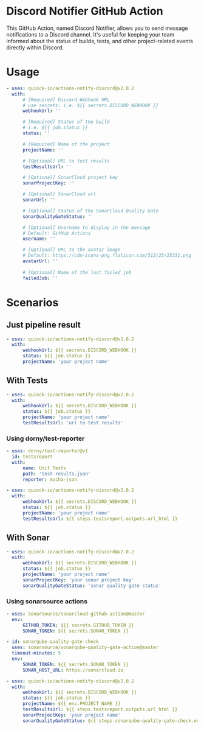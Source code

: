 # Discord Notifier GitHub Action

This GitHub Action, named Discord Notifier, allows you to send message notifications to a Discord channel. It's useful for keeping your team informed about the status of builds, tests, and other project-related events directly within Discord.

# Usage

```yaml
- uses: quinck-io/actions-notify-discord@v2.0.2
  with:
      # [Required] Discord Webhook URL
      # use secrets: i.e. ${{ secrets.DISCORD_WEBHOOK }}
      webhookUrl: ''

      # [Required] Status of the build
      # i.e. ${{ job.status }}
      status: ''

      # [Required] Name of the project
      projectName: ''

      # [Optional] URL to test results
      testResultsUrl: ''

      # [Optional] SonarCloud project key
      sonarProjectKey: ''

      # [Optional] SonarCloud url
      sonarUrl: ''

      # [Optional] Status of the SonarCloud Quality Gate
      sonarQualityGateStatus: ''

      # [Optional] Username to display in the message
      # Default: GitHub Actions
      username: ''

      # [Optional] URL to the avatar image
      # Default: https://cdn-icons-png.flaticon.com/512/25/25231.png
      avatarUrl: ''
      
      # [Optional] Name of the last failed job
      failedJob: ''
```

# Scenarios

## Just pipeline result

```yaml
- uses: quinck-io/actions-notify-discord@v2.0.2
  with:
      webhookUrl: ${{ secrets.DISCORD_WEBHOOK }}
      status: ${{ job.status }}
      projectName: 'your project name'
```

## With Tests

```yaml
- uses: quinck-io/actions-notify-discord@v2.0.2
  with:
      webhookUrl: ${{ secrets.DISCORD_WEBHOOK }}
      status: ${{ job.status }}
      projectName: 'your project name'
      testResultsUrl: 'url to test results'
```

### Using dorny/test-reporter

```yaml
- uses: dorny/test-reporter@v1
  id: testsreport
  with:
      name: Unit Tests
      path: 'test-results.json'
      reporter: mocha-json

- uses: quinck-io/actions-notify-discord@v2.0.2
  with:
      webhookUrl: ${{ secrets.DISCORD_WEBHOOK }}
      status: ${{ job.status }}
      projectName: 'your project name'
      testResultsUrl: ${{ steps.testsreport.outputs.url_html }}
```

## With Sonar

```yaml
- uses: quinck-io/actions-notify-discord@v2.0.2
  with:
      webhookUrl: ${{ secrets.DISCORD_WEBHOOK }}
      status: ${{ job.status }}
      projectName: 'your project name'
      sonarProjectKey: 'your sonar project key'
      sonarQualityGateStatus: 'sonar quality gate status'
```

### Using sonarsource actions

```yaml
- uses: SonarSource/sonarcloud-github-action@master
  env:
      GITHUB_TOKEN: ${{ secrets.GITHUB_TOKEN }}
      SONAR_TOKEN: ${{ secrets.SONAR_TOKEN }}

- id: sonarqube-quality-gate-check
  uses: sonarsource/sonarqube-quality-gate-action@master
  timeout-minutes: 5
  env:
      SONAR_TOKEN: ${{ secrets.SONAR_TOKEN }}
      SONAR_HOST_URL: https://sonarcloud.io

- uses: quinck-io/actions-notify-discord@v2.0.2
  with:
      webhookUrl: ${{ secrets.DISCORD_WEBHOOK }}
      status: ${{ job.status }}
      projectName: ${{ env.PROJECT_NAME }}
      testResultsUrl: ${{ steps.testsreport.outputs.url_html }}
      sonarProjectKey: 'your project name'
      sonarQualityGateStatus: ${{ steps.sonarqube-quality-gate-check.outputs.quality-gate-status }}
```
